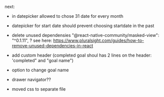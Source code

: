 next:
- in datepicker allowed to chose 31 date for every month
- datepicker for start date should prevent choosing startdate in the past
- delete unused dependensies "@react-native-community/masked-view": "^0.1.11", ?
see here:
https://www.pluralsight.com/guides/how-to-remove-unused-dependencies-in-react

- add custom header (completed goal shoul has 2 lines on the header: 'completed" and "goal name")
- option to change goal name
- drawer navigator??
- moved css to separate file



